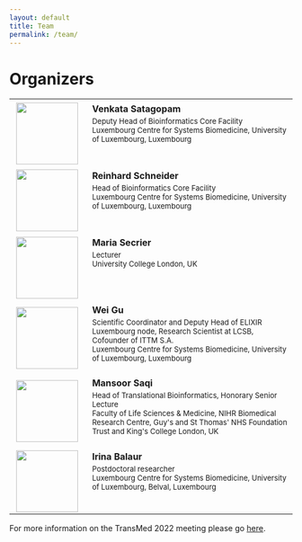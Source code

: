 ```yaml
---
layout: default
title: Team
permalink: /team/
---
```


# Organizers

<table>
    <tr>
    <td style="width:120px; text-align:center; font-size:90%; padding-top:0.4em;"><img src="../pics/organizers/VenkataSatagopam.jpg" width="110"/></td>
    <td style="vertical-align:top; padding-left:0.8em; padding-top:0.4em;"><strong>Venkata Satagopam</strong> <p style="margin-top:4px; line-height:100%;"><font size="2">Deputy Head of Bioinformatics Core Facility<br />Luxembourg Centre for Systems Biomedicine, University of Luxembourg, Luxembourg</font></p></td>
    </tr>
    <tr>
    <td style="width:120px; text-align:center; font-size:90%; padding-top:0.4em;"><img src="../pics/organizers/ReinhardSchneider.jpg" width="110"/></td>
    <td style="vertical-align:top; padding-left:0.8em; padding-top:0.4em;"><strong>Reinhard Schneider</strong> <p style="margin-top:4px; line-height:100%;"><font size="2">Head of Bioinformatics Core Facility<br />Luxembourg Centre for Systems Biomedicine, University of Luxembourg, Luxembourg </font></p></td>
    </tr>
    <tr>
     <td style="width:120px; text-align:center; font-size:90%; padding-top:0.4em;"><img src="../pics/organizers/MariaSecrier.jpg" width="110"/></td>
    <td style="vertical-align:top; padding-left:0.8em; padding-top:0.4em;"><strong>Maria Secrier</strong> <p style="margin-top:4px; line-height:100%;"><font size="2">Lecturer<br />University College London, UK</font></p></td>
    </tr>
    <tr>
    <td style="width:120px; text-align:center; font-size:90%; padding-top:0.4em;"><img src="../pics/organizers/WeiGu.jpg" width="110"/></td>
    <td style="vertical-align:top; padding-left:0.8em; padding-top:0.4em;"><strong>Wei Gu</strong> <p style="margin-top:4px; line-height:100%;"><font size="2">Scientific Coordinator and Deputy Head of ELIXIR Luxembourg node, Research Scientist at LCSB, Cofounder of ITTM S.A.<br />Luxembourg Centre for Systems Biomedicine, University of Luxembourg, Luxembourg</font></p></td>
    </tr>
    <tr>
    <td style="width:120px; text-align:center; font-size:90%; padding-top:0.4em;"><img src="../pics/organizers/no-image.png" width="110"/></td>
    <td style="vertical-align:top; padding-left:0.8em; padding-top:0.4em;"><strong>Mansoor Saqi</strong> <p style="margin-top:4px; line-height:100%;"><font size="2">Head of Translational Bioinformatics, Honorary Senior Lecture <br />Faculty of Life Sciences & Medicine, NIHR Biomedical Research Centre, Guy's and St Thomas' NHS Foundation Trust and King's College London, UK</font></p></td>
    </tr>
    <tr>
    <td style="width:120px; text-align:center; font-size:90%; padding-top:0.4em;"><a id="IrinaBalaur"><img src="../pics/organizers/IrinaBalaur.jpg" width="110"/></a></td>
    <td style="vertical-align:top; padding-left:0.8em; padding-top:0.4em;"><strong>Irina Balaur</strong> <p style="margin-top:4px; line-height:100%;"><font size="2">Postdoctoral researcher<br />Luxembourg Centre for Systems Biomedicine, University of Luxembourg, Belval, Luxembourg</font></p></td>
    </tr>
 </table>
    
 For more information on the TransMed 2022 meeting please go [here](https://transmed.github.io/).




